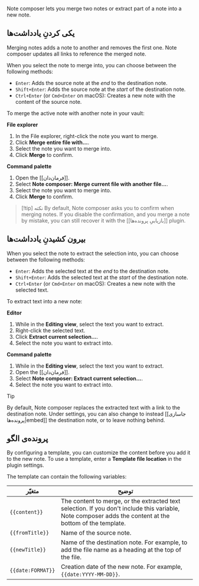Note composer lets you merge two notes or extract part of a note into a new note.

## یکی کردنِ یادداشت‌ها

Merging notes adds a note to another and removes the first one. Note composer updates all links to reference the merged note.

When you select the note to merge into, you can choose between the following methods:

- `Enter`: Adds the source note at the _end_ to the destination note.
- `Shift+Enter`: Adds the source note at the _start_ of the destination note.
- `Ctrl+Enter` (or `Cmd+Enter` on macOS): Creates a new note with the content of the source note.

To merge the active note with another note in your vault:

**File explorer**

1. In the File explorer, right-click the note you want to merge.
2. Click **Merge entire file with...**.
3. Select the note you want to merge into.
4. Click **Merge** to confirm.

**Command palette**

1. Open the [[فرمان‌دان]].
2. Select **Note composer: Merge current file with another file...**.
3. Select the note you want to merge into.
4. Click **Merge** to confirm.

> [!tip] نکته
> By default, Note composer asks you to confirm when merging notes. If you disable the confirmation, and you merge a note by mistake, you can still recover it with the [[بازیابیِ پرونده‌ها]] plugin.

## بیرون کشیدنِ یادداشت‌ها

When you select the note to extract the selection into, you can choose between the following methods:

- `Enter`: Adds the selected text at the _end_ to the destination note.
- `Shift+Enter`: Adds the selected text at the _start_ of the destination note.
- `Ctrl+Enter` (or `Cmd+Enter` on macOS): Creates a new note with the selected text.

To extract text into a new note:

**Editor**

1. While in the **Editing view**, select the text you want to extract.
2. Right-click the selected text.
3. Click **Extract current selection...**.
4. Select the note you want to extract into.

**Command palette**

1. While in the **Editing view**, select the text you want to extract.
2. Open the [[فرمان‌دان]].
3. Select **Note composer: Extract current selection...**.
4. Select the note you want to extract into.

> [!tip]
> By default, Note composer replaces the extracted text with a link to the destination note. Under settings, you can also change to instead [[جاسازی پرونده‌ها|embed]] the destination note, or to leave nothing behind.

## پرونده‌ی الگو

By configuring a template, you can customize the content before you add it to the new note. To use a template, enter a **Template file location** in the plugin settings.

The template can contain the following variables:

| متغیّر          | توضیح                                                                                                                                              |
|-------------------|----------------------------------------------------------------------------------------------------------------------------------------------------------|
| `{{content}}`     | The content to merge, or the extracted text selection. If you don't include this variable, Note composer adds the content at the bottom of the template. |
| `{{fromTitle}}`   | Name of the source note.                                                                                                                                 |
| `{{newTitle}}`    | Name of the destination note. For example, to add the file name as a heading at the top of the file.                                                     |
| `{{date:FORMAT}}` | Creation date of the new note. For example, `{{date:YYYY-MM-DD}}`.                                                                                       |
